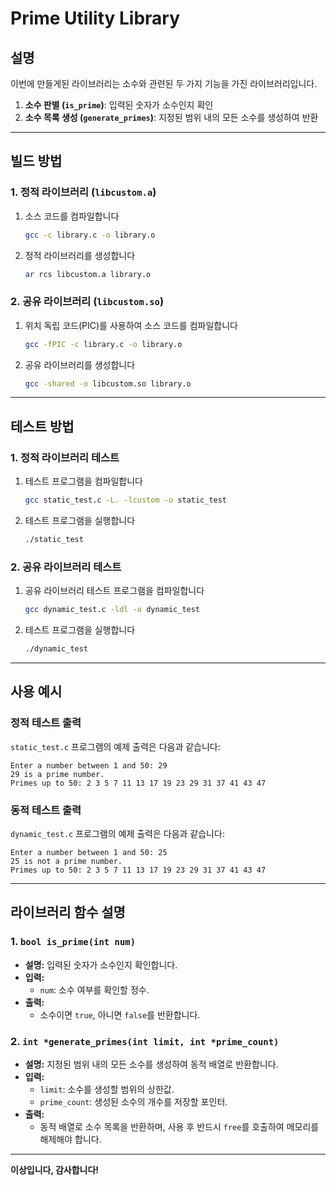 # Prime Utility Library

## **설명**  
이번에 만들게된 라이브러리는 소수와 관련된 두 가지 기능을 가진 라이브러리입니다.
1. **소수 판별 (`is_prime`)**: 입력된 숫자가 소수인지 확인
2. **소수 목록 생성 (`generate_primes`)**: 지정된 범위 내의 모든 소수를 생성하여 반환
---
## **빌드 방법**

### **1. 정적 라이브러리 (`libcustom.a`)**  
1. 소스 코드를 컴파일합니다
   ```bash
   gcc -c library.c -o library.o
   ```
2. 정적 라이브러리를 생성합니다
   ```bash
   ar rcs libcustom.a library.o
   ```

### **2. 공유 라이브러리 (`libcustom.so`)**  
1. 위치 독립 코드(PIC)를 사용하여 소스 코드를 컴파일합니다
   ```bash
   gcc -fPIC -c library.c -o library.o
   ```
2. 공유 라이브러리를 생성합니다
   ```bash
   gcc -shared -o libcustom.so library.o
   ```

---

## **테스트 방법**

### **1. 정적 라이브러리 테스트**
1. 테스트 프로그램을 컴파일합니다
   ```bash
   gcc static_test.c -L. -lcustom -o static_test
   ```
2. 테스트 프로그램을 실행합니다
   ```bash
   ./static_test
   ```

### **2. 공유 라이브러리 테스트**
1. 공유 라이브러리 테스트 프로그램을 컴파일합니다
   ```bash
   gcc dynamic_test.c -ldl -o dynamic_test
   ```
2. 테스트 프로그램을 실행합니다
   ```bash
   ./dynamic_test
   ```

---

## **사용 예시**

### **정적 테스트 출력**
`static_test.c` 프로그램의 예제 출력은 다음과 같습니다:  
```plaintext
Enter a number between 1 and 50: 29
29 is a prime number.
Primes up to 50: 2 3 5 7 11 13 17 19 23 29 31 37 41 43 47
```

### **동적 테스트 출력**
`dynamic_test.c` 프로그램의 예제 출력은 다음과 같습니다:  
```plaintext
Enter a number between 1 and 50: 25
25 is not a prime number.
Primes up to 50: 2 3 5 7 11 13 17 19 23 29 31 37 41 43 47
```

---

## **라이브러리 함수 설명**

### **1. `bool is_prime(int num)`**
- **설명:** 입력된 숫자가 소수인지 확인합니다.  
- **입력:** 
  - `num`: 소수 여부를 확인할 정수.  
- **출력:** 
  - 소수이면 `true`, 아니면 `false`를 반환합니다.

### **2. `int *generate_primes(int limit, int *prime_count)`**
- **설명:** 지정된 범위 내의 모든 소수를 생성하여 동적 배열로 반환합니다.  
- **입력:**
  - `limit`: 소수를 생성할 범위의 상한값.
  - `prime_count`: 생성된 소수의 개수를 저장할 포인터.  
- **출력:**
  - 동적 배열로 소수 목록을 반환하며, 사용 후 반드시 `free`를 호출하여 메모리를 해제해야 합니다.
---
**이상입니다, 감사합니다!**
